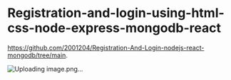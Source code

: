 # Registration-and-login-using-html-css-node-express-mongodb-react

https://github.com/2001204/Registration-And-Login-nodejs-react-mongodb/tree/main.

![Uploading image.png…]()

